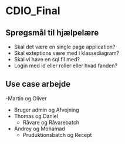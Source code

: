 # CDIO_Final



## Sprøgsmål til hjælpelære
- Skal det være en single page application?
- Skal exteptions være med i klassediagram?
- Skal vi have en sql fil med?
- Login med id eller roller eller hvad fanden?

## Use case arbejde
-Martin og Oliver
  - Bruger admin og Afvejning
- Thomas og Daniel
  - Råvare og Råvarebatch
- Andrey og Mohamad
  - Pruduktionsbatch og Recept
